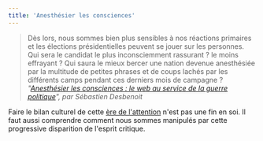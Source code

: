 ```yaml
---
title: 'Anesthésier les consciences'
---
```


> Dès lors, nous sommes bien plus sensibles à nos réactions primaires et les
> élections présidentielles peuvent se jouer sur les personnes. Qui sera le
> candidat le plus inconsciemment rassurant ? le moins effrayant ? Qui saura le
> mieux bercer une nation devenue anesthésiée par la multitude de petites
> phrases et de coups lachés par les différents camps pendant ces derniers mois
> de campagne ?
> <cite>"[Anesthésier les consciences : le web au service de la guerre politique](https://notes.desbenoit.net/astroturfing-gerasimov)",
> par Sébastien Desbenoit</cite>

Faire le bilan culturel de cette
[ère de l'attention](/notes/2017-03-une-culture-de-l-attention/ "Une culture de l'attention")
n'est pas une fin en soi. Il faut aussi comprendre comment nous sommes manipulés
par cette progressive disparition de l'esprit critique.
